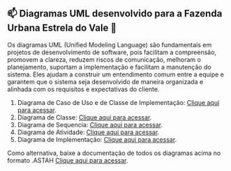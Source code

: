 ## 📫 Diagramas UML desenvolvido para a Fazenda Urbana Estrela do Vale :frog:

Os diagramas UML (Unified Modeling Language) são fundamentais em projetos de desenvolvimento de software, pois facilitam a compreensão, promovem a clareza, reduzem riscos de comunicação, melhoram o planejamento, suportam a implementação e facilitam a manutenção do sistema. Eles ajudam a construir um entendimento comum entre a equipe e garantem que o sistema seja desenvolvido de maneira organizada e alinhada com os requisitos e expectativas do cliente.

1. Diagrama de Caso de Uso e de Classe de Implementação: [Clique aqui para acessar](https://github.com/nathaliajacque/ADS_PIM_QuartoSemestre/tree/main/Fazenda%20Urbana%20-%20EstrelaDoVale/Diagrama%20de%20Caso%20de%20Uso).
2. Diagrama de Classe: [Clique aqui para acessar](https://github.com/nathaliajacque/ADS_PIM_QuartoSemestre/tree/main/Fazenda%20Urbana%20-%20EstrelaDoVale/Diagrama%20de%20Classe).
3. Diagrama de Sequencia: [Clique aqui para acessar](https://github.com/nathaliajacque/ADS_PIM_QuartoSemestre/tree/main/Fazenda%20Urbana%20-%20EstrelaDoVale/Diagrama%20de%20Sequ%C3%AAncia).
4. Diagrama de Atividade: [Clique aqui para acessar](https://github.com/nathaliajacque/ADS_PIM_QuartoSemestre/tree/main/Fazenda%20Urbana%20-%20EstrelaDoVale/Diagrama%20de%20Atividade%20-%20Collection).
5. Diagrama de Implementação: [Clique aqui para acessar](https://github.com/nathaliajacque/ADS_PIM_QuartoSemestre/tree/main/Fazenda%20Urbana%20-%20EstrelaDoVale/Diagrama%20de%20Implanta%C3%A7%C3%A3o).


Como alternativa, baixe a documentação de todos os diagramas acima no formato .ASTAH [Clique aqui para acessar](https://github.com/nathaliajacque/ADS_PIM_QuartoSemestre/blob/main/Fazenda%20Urbana%20-%20EstrelaDoVale/Fazenda%20Urbana%20-%20EstrelaDoVale.asta).



